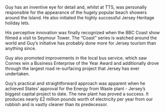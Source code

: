 Guy has an inventive eye for detail and, whilst at TTS, was personally responsible for the appearance of the hugely popular beach showers around the Island. He also initiated the highly successful Jersey Heritage holiday lets.

His perceptive innovation was finally recognized when the BBC Coast show filmed a visit to Seymour Tower. The “Coast” series is watched around the world and Guy’s initiative has probably done more for Jersey tourism than anything since.

Guy also promoted improvements in the local bus service, which saw Connex win a Business Enterprise of the Year Award and additionally drove through the largest road re-surfacing project that Jersey has ever undertaken.

Guy’s practical and straightforward approach was apparent when he achieved States’ approval for the Energy from Waste plant - Jersey’s biggest capital project to date. The new plant has proved a success. It produces nearly £2 million pounds worth of electricity per year from our rubbish and is vastly cleaner than its predecessor.